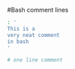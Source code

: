 #Bash comment lines

```bash
: '
This is a
very neat comment
in bash
'
```

```bash
# one line comment
```
